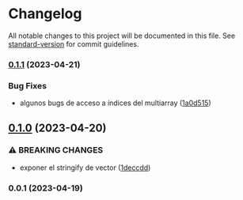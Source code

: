 # Changelog

All notable changes to this project will be documented in this file. See [standard-version](https://github.com/conventional-changelog/standard-version) for commit guidelines.

### [0.1.1](https://github.com/ByDSA/dalgo-ts/compare/v0.1.0...v0.1.1) (2023-04-21)


### Bug Fixes

* algunos bugs de acceso a índices del multiarray ([1a0d515](https://github.com/ByDSA/dalgo-ts/commit/1a0d515ce65a6753e78ea1c1d281c1c3408e4e37))

## [0.1.0](https://github.com/ByDSA/dalgo-ts/compare/v0.0.1...v0.1.0) (2023-04-20)


### ⚠ BREAKING CHANGES

* exponer el stringify de vector ([1deccdd](https://github.com/ByDSA/dalgo-ts/commit/1deccdd19f90cd8adbad86f342029852a0ae8a8b))

### 0.0.1 (2023-04-19)
